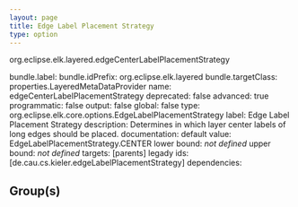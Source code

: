 ```yaml
---
layout: page
title: Edge Label Placement Strategy
type: option
---
```

org.eclipse.elk.layered.edgeCenterLabelPlacementStrategy

bundle.label: 
bundle.idPrefix: org.eclipse.elk.layered
bundle.targetClass: properties.LayeredMetaDataProvider
name: edgeCenterLabelPlacementStrategy
deprecated: false
advanced: true
programmatic: false
output: false
global: false
type: org.eclipse.elk.core.options.EdgeLabelPlacementStrategy
label: Edge Label Placement Strategy
description: Determines in which layer center labels of long edges should be placed.
documentation: 
default value:  EdgeLabelPlacementStrategy.CENTER
lower bound: *not defined*
upper bound: *not defined*
targets: [parents]
legady ids: [de.cau.cs.kieler.edgeLabelPlacementStrategy]
dependencies:

## Group(s)


